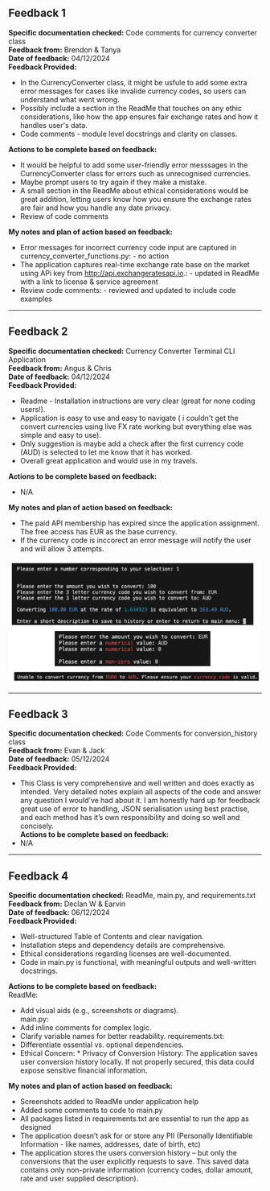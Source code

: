 ## Feedback 1

**Specific documentation checked:** Code comments for currency converter class    
**Feedback from:** Brendon & Tanya      
**Date of feedback:** 04/12/2024     
**Feedback Provided:**     
- In the CurrencyConverter class, it might be usfule to add some extra error messages for cases like invalide currency codes, so users can understand what went wrong.  
- Possibly include a section in the ReadMe that touches on any ethic considerations, like how the app ensures fair exchange rates and how it handles user's data.  
- Code comments - module level docstrings and clarity on classes.

**Actions to be complete based on feedback:**    
- It would be helpful to add some user-friendly error messsages in the CurrencyConverter class for errors such as unrecognised currencies. 
- Maybe prompt users to try again if they make a mistake.  
- A small section in the ReadMe about ethical considerations would be great addition, letting users know how you ensure the exchange rates are fair and how you handle any date privacy.  
- Review of code comments

**My notes and plan of action based on feedback:**  
- Error messages for incorrect currency code input are captured in currency_converter_functions.py: - no action  
- The application captures real-time exchange rate base on the market using APi key from http://api.exchangeratesapi.io.: - updated in ReadMe with a link to license & service agreement   
- Review code comments: - reviewed and updated to include code examples   

---

## Feedback 2  

**Specific documentation checked:** Currency Converter Terminal CLI Application    
**Feedback from:** Angus & Chris  
**Date of feedback:** 04/12/2024     
**Feedback Provided:**     
- Readme - Installation instructions are very clear (great for none coding users!).    
- Application is easy to use and easy to navigate ( i couldn't get the convert currencies using live FX rate working but everything else was simple and easy to use).    
- Only suggestion is maybe add a check after the first currency code (AUD) is selected to let me know that it has worked.    
- Overall great application and would use in my travels.      

**Actions to be complete based on feedback:**    
- N/A

**My notes and plan of action based on feedback:**  
- The paid API membership has expired since the application assignment. The free access has EUR as the base currency.  
- If the currency code is inccorect an error message will notify the user and will allow 3 attempts.  

![screenshot for currency code error](../screenshots/convert_with_live_rate.png)

---

## Feedback 3

**Specific documentation checked:** Code Comments for conversion_history class  
**Feedback from:** Evan & Jack    
**Date of feedback:** 05/12/2024   
**Feedback Provided:** 
- This Class is very comprehensive and well written and does exactly as intended. Very detailed notes explain all aspects of the code and answer any question I would’ve had about it. I am honestly hard up for feedback great use of error to handling, JSON serialisation using best practise, and each method has it’s own responsibility and doing so well and concisely.   
**Actions to be complete based on feedback:**  
- N/A

--- 

## Feedback 4

**Specific documentation checked:** ReadMe, main.py, and requirements.txt    
**Feedback from:** Declan W & Earvin     
**Date of feedback:** 06/12/2024  
**Feedback Provided:**   
- Well-structured Table of Contents and clear navigation.
- Installation steps and dependency details are comprehensive.
- Ethical considerations regarding licenses are well-documented.
- Code in main.py is functional, with meaningful outputs and well-written docstrings.

**Actions to be complete based on feedback:**  
ReadMe:  
- Add visual aids (e.g., screenshots or diagrams).  
main.py:  
- Add inline comments for complex logic.  
- Clarify variable names for better readability.
requirements.txt:
- Differentiate essential vs. optional dependencies.  
- Ethical Concern: * Privacy of Conversion History: The application saves user conversion history locally. If not properly secured, this data could expose sensitive financial information.

**My notes and plan of action based on feedback:**
- Screenshots added to ReadMe under application help    
- Added some comments to code to main.py   
- All packages listed in requirements.txt are essential to run the app as designed  
- The application doesn’t ask for or store any PII (Personally Identifiable Information - like names, addresses, date of birth, etc)  
- The application stores the users conversion history – but only the conversions that the user explicitly requests to save. This saved data contains only non-private information (currency codes, dollar amount, rate and user supplied description).

